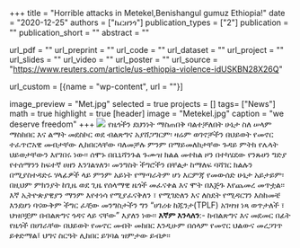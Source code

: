 +++
title = "Horrible attacks in Metekel,Benishangul gumuz Ethiopia!"
date = "2020-12-25"
authors = ["ኬርዘንጎ"]
publication_types = ["2"]
publication = ""
publication_short = ""
abstract = ""

url_pdf = ""
url_preprint = ""
url_code = ""
url_dataset = ""
url_project = ""
url_slides = ""
url_video = ""
url_poster = ""
url_source = "https://www.reuters.com/article/us-ethiopia-violence-idUSKBN28X26Q"

url_custom = [{name = "wp-content", url = ""}]

image_preview = "Met.jpg"
selected = true
projects = []
tags= ["News"]
math = true
highlight = true
[header]
image = "Metekel.jpg"
caption = "we deserve freedom"
+++
 <img src="/img/Met.jpg"/>
የዜጎችን ደህንነት ማስጠበቅ ባልተቻለበት ሁኔታ ስለ ሠላም ማስከበር እና ልማት መደስኮር ወደ ብልጽግና አያሸጋግርም፡ ዛሬም ወገኖቻችን በህይወት የመኖር ተፈጥሮአዊ መብታቸው ሊከበርላቸው ባለመቻሉ ምንም በማይመለከታቸው ጉዳይ ምትክ የሌላት ህይወታቸውን እየገበሩ ነው፡፡ ሰሞኑ በቤኒሻንጉል ጉሙዝ ክልል መተከል ዞን በተካሄደው የንጹሀን ግድያ የተሰማንን ከፍተኛ ሀዘን እንገልፃለን፡ መንግስት ችግሮችን በቸልታ ከማለፍ ባሻገር ክልሉን በሚያስተዳድሩ ሃላፊዎች ላይ ምንም አይነት የማጣራትም ሆነ እርምጃ የመውሰድ ሁኔታ አይታይም፡ በዚህም ምክንያት ከጊዜ ወደ ጊዜ የሰላማዊ ዜጎች መፈናቀል እና ሞት በእጅጉ እየጨመረ መጥቷል፡፡ እኛ ኢትዮጵያዊያን ማንም እየተነሳ የሚያፈናቅለን ፣ የሚገድለን  እና ለስደት የሚዳርገን እስከመቼ እንደሆነ ባናውቅም ችግር ፈቺው መንግስታችን ግን “ሀገሪቱ ከጁንታ(TPLF) አገዛዝ ነጻ ወጥታለች ፣ ህዝቦቿም በብልጽግና ጎዳና ላይ ናቸው” እያለን ነው፡፡ **እኛም እንላለን**:- ከብልጽግና እና መደመር በፊት የዜጎች በሀገራቸው በህይወት የመኖር መብት መከበር እንዲሁም በሰላም የመኖር ህልውና መረጋገጥ ይቀድማል፤ ህግና ስርዓት ሊከበር ይገባል ዝምታው ይብቃ፡፡